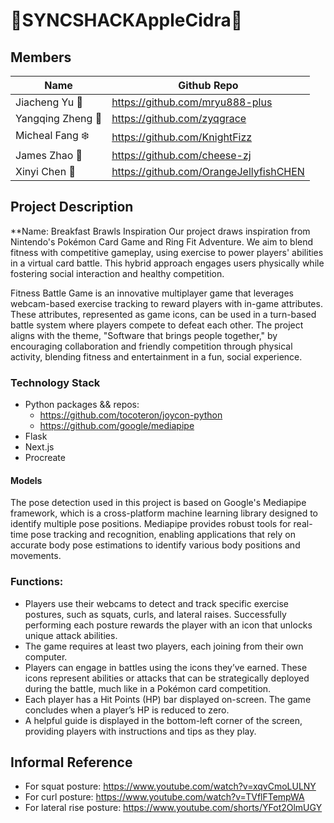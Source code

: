 # :apple:SYNCSHACKAppleCidra:beverage_box:

## Members
| Name    | Github Repo |
| -------- | ------- |
| Jiacheng Yu :tangerine:  | https://github.com/mryu888-plus    |
| Yangqing Zheng :pig_nose: | https://github.com/zyqgrace     |
| Micheal Fang :snowflake:    | https://github.com/KnightFizz    |
| James Zhao :moyai: | https://github.com/cheese-zj |
| Xinyi Chen :jellyfish: | https://github.com/OrangeJellyfishCHEN |

## Project Description
**Name: Breakfast Brawls
Inspiration
Our project draws inspiration from Nintendo's Pokémon Card Game and Ring Fit Adventure. We aim to blend fitness with competitive gameplay, using exercise to power players' abilities in a virtual card battle. This hybrid approach engages users physically while fostering social interaction and healthy competition.

Fitness Battle Game is an innovative multiplayer game that leverages webcam-based exercise tracking to reward players with in-game attributes. These attributes, represented as game icons, can be used in a turn-based battle system where players compete to defeat each other. The project aligns with the theme, "Software that brings people together," by encouraging collaboration and friendly competition through physical activity, blending fitness and entertainment in a fun, social experience.

### Technology Stack
- Python packages && repos:
  - https://github.com/tocoteron/joycon-python
  - https://github.com/google/mediapipe
- Flask
- Next.js
- Procreate

#### Models
The pose detection used in this project is based on Google's Mediapipe framework, which is a cross-platform machine learning library designed to identify multiple pose positions. Mediapipe provides robust tools for real-time pose tracking and recognition, enabling applications that rely on accurate body pose estimations to identify various body positions and movements.

### Functions:
- Players use their webcams to detect and track specific exercise postures, such as squats, curls, and lateral raises. Successfully performing each posture rewards the player with an icon that unlocks unique attack abilities. 
- The game requires at least two players, each joining from their own computer. 
- Players can engage in battles using the icons they’ve earned. These icons represent abilities or attacks that can be strategically deployed during the battle, much like in a Pokémon card competition. 
- Each player has a Hit Points (HP) bar displayed on-screen. The game concludes when a player’s HP is reduced to zero. 
- A helpful guide is displayed in the bottom-left corner of the screen, providing players with instructions and tips as they play.

## Informal Reference
- For squat posture: https://www.youtube.com/watch?v=xqvCmoLULNY
- For curl posture: https://www.youtube.com/watch?v=TVflFTempWA
- For lateral rise posture: https://www.youtube.com/shorts/YFot2OlmUGY
